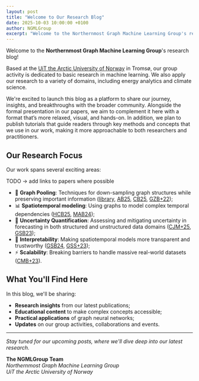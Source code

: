 ```yaml
---
layout: post
title: "Welcome to Our Research Blog"
date: 2025-10-03 10:00:00 +0100
author: NGMLGroup
excerpt: "Welcome to the Northernmost Graph Machine Learning Group's research blog! Here we share insights, breakthroughs, and stories behind our cutting-edge research in graph neural networks and machine learning."
---
```


Welcome to the **Northernmost Graph Machine Learning Group**'s research blog!

Based at the [UiT the Arctic University of Norway](https://en.uit.no/) in Tromsø, our group activity is dedicated to basic research in machine learning. 
We also apply our research to a variety of domains, including energy analytics and climate science.

We're excited to launch this blog as a platform to share our journey, insights, and breakthroughs with the broader community.
Alongside the formal presentation in our papers, we aim to complement it here with a format that’s more relaxed, visual, and hands-on. In addition, we plan to publish tutorials that guide readers through key methods and concepts that we use in our work, making it more approachable to both researchers and practitioners.

## Our Research Focus

Our work spans several exciting areas:

TODO -> add links to papers where possible

- 🎱 **Graph Pooling**: Techniques for down-sampling graph structures while preserving important information ([library](https://torch-geometric-pool.readthedocs.io/en/latest/), [AB25](https://arxiv.org/pdf/2409.05100?), [CB25](https://arxiv.org/abs/2501.09821), [GZB+22](https://arxiv.org/pdf/2110.05292));
- 📊 **Spatiotemporal modeling**: Using graphs to model complex temporal dependencies ([HCB25](https://openreview.net/forum?id=MHQXfiXsr3), [MAB24](https://arxiv.org/pdf/2402.10634));
- 🎯 **Uncertainty Quantification**: Assessing and mitigating uncertainty in forecasting in both structured and unstructured data domains ([CJM+25](https://arxiv.org/pdf/2502.09443), [GSB23](https://ieeexplore.ieee.org/stamp/stamp.jsp?arnumber=10360823));
- 🔬 **Interpretability**: Making spatiotemporal models more transparent and trustworthy ([GSB24](https://arxiv.org/pdf/2410.13469), [GSS+23](https://arxiv.org/pdf/2209.07926));
- ⚡ **Scalability**: Breaking barriers to handle massive real-world datasets ([CMB+23](https://ojs.aaai.org/index.php/AAAI/article/view/25880)).

## What You'll Find Here

In this blog, we'll be sharing:

- **Research insights** from our latest publications;
- **Educational content** to make complex concepts accessible;
- **Practical applications** of graph neural networks;
- **Updates** on our group activities, collaborations and events.


---

*Stay tuned for our upcoming posts, where we'll dive deep into our latest research.*

**The NGMLGroup Team**  
*Northernmost Graph Machine Learning Group*  
*UiT the Arctic University of Norway*
